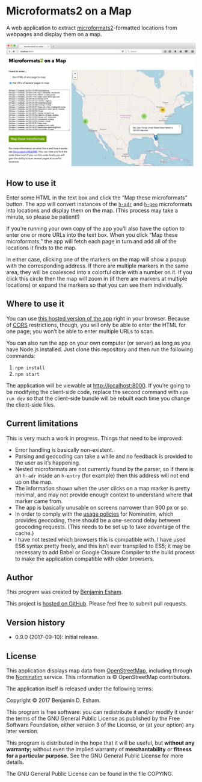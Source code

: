 # Microformats2 on a Map

A web application to extract [microformats2]-formatted locations from webpages and display them on a map.

[microformats2]: http://microformats.org

<center><img src="https://github.com/bdesham/microformats2-on-a-map/raw/master/screenshot.png" alt="Screenshot of the application" width="836"/></center>

## How to use it

Enter some HTML in the text box and click the “Map these microformats” button. The app will convert instances of the [`h-adr`][adr] and [`h-geo`][geo] microformats into locations and display them on the map. (This process may take a minute, so please be patient!)

[adr]: http://microformats.org/wiki/h-adr
[geo]: http://microformats.org/wiki/h-geo

If you’re running your own copy of the app you’ll also have the option to enter one or more URLs into the text box. When you click “Map these microformats,” the app will fetch each page in turn and add all of the locations it finds to the map.

In either case, clicking one of the markers on the map will show a popup with the corresponding address. If there are multiple markers in the same area, they will be coalesced into a colorful circle with a number on it. If you click this circle then the map will zoom in (if there are markers at multiple locations) or expand the markers so that you can see them individually.

## Where to use it

You can use [this hosted version of the app][app] right in your browser. Because of [CORS] restrictions, though, you will only be able to enter the HTML for one page; you won’t be able to enter multiple URLs to scan.

[app]: https://esham.io/projects/microformats2-on-a-map
[CORS]: https://en.wikipedia.org/wiki/Cross-origin_resource_sharing

You can also run the app on your own computer (or server) as long as you have Node.js installed. Just clone this repository and then run the following commands:

1. `npm install`
2. `npm start`

The application will be viewable at [http://localhost:8000](http://localhost:8000). If you’re going to be modifying the client-side code, replace the second command with `npm run dev` so that the client-side bundle will be rebuilt each time you change the client-side files.

## Current limitations

This is very much a work in progress. Things that need to be improved:

- Error handling is basically non-existent.
- Parsing and geocoding can take a while and no feedback is provided to the user as it’s happening.
- Nested microformats are not currently found by the parser, so if there is an `h-adr` inside an `h-entry` (for example) then this address will not end up on the map.
- The information shown when the user clicks on a map marker is pretty minimal, and may not provide enough context to understand where that marker came from.
- The app is basically unusable on screens narrower than 900&nbsp;px or so.
- In order to comply with the [usage policies][policies] for Nominatim, which provides geocoding, there should be a one-second delay between geocoding requests. (This needs to be set up to take advantage of the cache.)
- I have not tested which browsers this is compatible with. I have used ES6 syntax pretty freely, and this isn’t ever transpiled to ES5; it may be necessary to add Babel or Google Closure Compiler to the build process to make the application compatible with older browsers.

[policies]: https://operations.osmfoundation.org/policies/nominatim/

## Author

This program was created by [Benjamin Esham](https://esham.io).

This project is [hosted on GitHub](https://github.com/bdesham/microformats2-on-a-map). Please feel free to submit pull requests.

## Version history

* 0.9.0 (2017-09-10): Initial release.

## License

This application displays map data from [OpenStreetMap], including through the [Nominatim] service. This information is © OpenStreetMap contributors.

[OpenStreetMap]: http://openstreetmap.org/
[Nominatim]: https://wiki.openstreetmap.org/wiki/Nominatim

The application itself is released under the following terms:

Copyright © 2017 Benjamin D. Esham.

This program is free software: you can redistribute it and/or modify it under the terms of the GNU General Public License as published by the Free Software Foundation, either version 3 of the License, or (at your option) any later version.

This program is distributed in the hope that it will be useful, but **without any warranty;** without even the implied warranty of **merchantability** or **fitness for a particular purpose.** See the GNU General Public License for more details.

The GNU General Public License can be found in the file COPYING.
